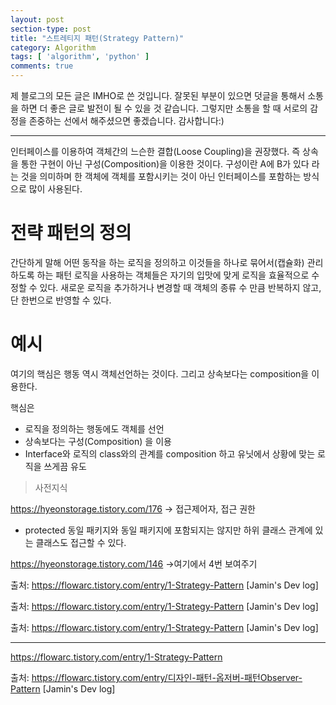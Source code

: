```yaml
---
layout: post
section-type: post
title: "스트레티지 패턴(Strategy Pattern)"
category: Algorithm
tags: [ 'algorithm', 'python' ]
comments: true
---
```

제 블로그의 모든 글은 IMHO로 쓴 것입니다.
잘못된 부분이 있으면 덧글을 통해서 소통을 하면 더 좋은 글로 발전이 될 수 있을 것 같습니다.
그렇지만 소통을 할 때 서로의 감정을 존중하는 선에서 해주셨으면 좋겠습니다.
감사합니다:)

---

인터페이스를 이용하여 객체간의 느슨한 결합(Loose Coupling)을 권장했다. 즉 상속을 통한 구현이 아닌 구성(Composition)을 이용한 것이다. 구성이란 A에 B가 있다 라는 것을 의미하며 한 객체에 객체를 포함시키는 것이 아닌 인터페이스를 포함하는 방식으로 많이 사용된다.

# 전략 패턴의 정의
간단하게 말해 어떤 동작을 하는 로직을 정의하고 이것들을 하나로 묶어서(캡슐화) 관리하도록 하는 패턴
로직을 사용하는 객체들은 자기의 입맛에 맞게 로직을 효율적으로 수정할 수 있다. 새로운 로직을 추가하거나 변경할 때 객체의 종류 수 만큼 반복하지 않고, 단 한번으로 반영할 수 있다.

# 예시
여기의 핵심은 행동 역시 객체선언하는 것이다.
그리고 상속보다는 composition을 이용한다.

핵심은
- 로직을 정의하는 행동에도 객체를 선언
- 상속보다는 구성(Composition) 을 이용
- Interface와 로직의 class와의 관계를 composition 하고 유닛에서 상황에 맞는 로직을 쓰게끔 유도

>사전지식

https://hyeonstorage.tistory.com/176 -> 접근제어자, 접근 권한
- protected
동일 패키지와 동일 패키지에 포함되지는 않지만 하위 클래스 관계에 있는 클래스도 접근할 수 있다.

https://hyeonstorage.tistory.com/146 ->여기에서 4번 보여주기



출처: https://flowarc.tistory.com/entry/1-Strategy-Pattern [Jamin's Dev log]

출처: https://flowarc.tistory.com/entry/1-Strategy-Pattern [Jamin's Dev log]

출처: https://flowarc.tistory.com/entry/1-Strategy-Pattern [Jamin's Dev log]


---
https://flowarc.tistory.com/entry/1-Strategy-Pattern

출처: https://flowarc.tistory.com/entry/디자인-패턴-옵저버-패턴Observer-Pattern [Jamin's Dev log]
